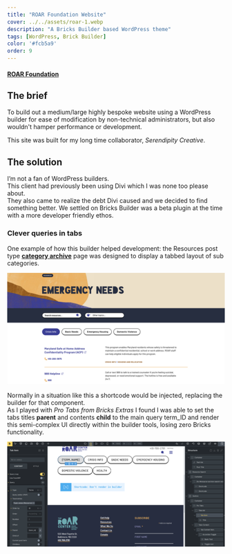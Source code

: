 ```yaml
---
title: "ROAR Foundation Website"
cover: ../../assets/roar-1.webp
description: "A Bricks Builder based WordPress theme"
tags: [WordPress, Brick Builder]
color: '#fcb5a9'
order: 9
---
```

#### [ROAR Foundation](https://roarcenter.org)


## The brief
To build out a medium/large highly bespoke website using a WordPress builder for ease of modification by non-technical administrators, but also wouldn't hamper performance or development.  

This site was built for my long time collaborator, *Serendipity Creative*.  


## The solution
I’m not a fan of WordPress builders.  
This client had previously been using Divi which I was none too please about.  
They also came to realize the debt Divi caused and we decided to find something better.
We settled on Bricks Builder was a beta plugin at the time with a more developer friendly ethos.

### Clever queries in tabs
One example of how this builder helped development:
the Resources post type [**category archive**](https://roarcenter.org/topic-area/emergency-needs/) page was designed to display a tabbed layout of sub categories.


![screenshot of Bricks Builder interface](../../assets/roar-inline-2.webp )

Normally in a situation like this a shortcode would be injected, replacing the builder for that component.  
As I played with *Pro Tabs from Bricks Extras* I found I was able to set the tabs titles **parent** and contents **child** to the main query term_ID and render this semi-complex UI directly within the builder tools, losing zero Bricks functionality.

![screenshot of Bricks Builder interface](../../assets/roar-inline1.webp )







